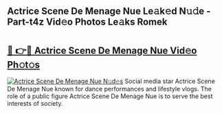 ## Actrice Scene De Menage Nue Le𝚊k𝚎d N𝚞𝚍e - Part-t4z Vid𝚎o Photos Le𝚊ks Romek

# <h2><a href="http://fb88gib.evod.top/?m=Actrice+Scene+De+Menage+Nue">🔗 👉🔴 Actrice Scene De Menage Nue Vid𝚎o Ph𝚘t𝚘s</a></h2>

[![Actrice Scene De Menage Nue N𝚞d𝚎s](https://i.imgur.com/8V9OHl7.gif)](http://fb88gib.evod.top/?m=Actrice+Scene+De+Menage+Nue)
Social media star Actrice Scene De Menage Nue known for dance performances and lifestyle vlogs. The role of a public figure Actrice Scene De Menage Nue is to serve the best interests of society. 
